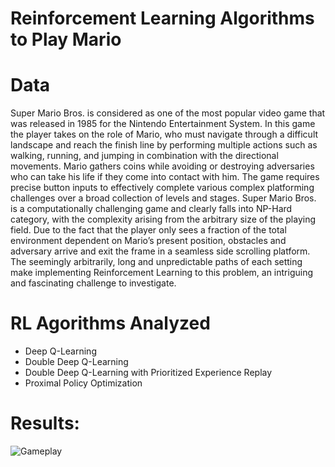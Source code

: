 # Reinforcement Learning Algorithms to Play Mario

# Data

Super Mario Bros. is considered as one of the most popular video game that was released in 1985 for
the Nintendo Entertainment System. In this game the player takes on the role of Mario, who must
navigate through a difficult landscape and reach the finish line by performing multiple actions such
as walking, running, and jumping in combination with the directional movements. Mario gathers
coins while avoiding or destroying adversaries who can take his life if they come into contact with
him. The game requires precise button inputs to effectively complete various complex platforming
challenges over a broad collection of levels and stages.
Super Mario Bros. is a computationally challenging game and clearly falls into NP-Hard category,
with the complexity arising from the arbitrary size of the playing field. Due to the fact that the player
only sees a fraction of the total environment dependent on Mario’s present position, obstacles and
adversary arrive and exit the frame in a seamless side scrolling platform. The seemingly arbitrarily,
long and unpredictable paths of each setting make implementing Reinforcement Learning to this
problem, an intriguing and fascinating challenge to investigate.

# RL Agorithms Analyzed
- Deep Q-Learning
- Double Deep Q-Learning
- Double Deep Q-Learning with Prioritized Experience Replay
- Proximal Policy Optimization

# Results:

![Gameplay](https://user-images.githubusercontent.com/16362957/173517379-0fcb0719-ea64-4edb-9b91-972a95c959de.gif)
